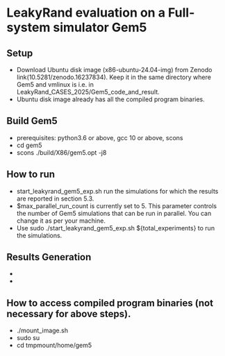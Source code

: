 # LeakyRand evaluation on a Full-system simulator Gem5

## Setup
- Download Ubuntu disk image (x86-ubuntu-24.04-img) from Zenodo link(10.5281/zenodo.16237834). Keep it in the same directory where Gem5 and vmlinux is i.e. in LeakyRand\_CASES\_2025/Gem5\_code\_and\_result.
- Ubuntu disk image already has all the compiled program binaries.

## Build Gem5
- prerequisites: python3.6 or above, gcc 10 or above, scons
- cd gem5
- scons ./build/X86/gem5.opt -j8

## How to run
- start\_leakyrand\_gem5\_exp.sh run the simulations for which the results are reported in section 5.3.
- $max\_parallel\_run\_count is currently set to 5. This parameter controls the number of Gem5 simulations that can be run in parallel. You can change it as per your machine.
- Use sudo ./start\_leakyrand\_gem5\_exp.sh ${total\_experiments} to run the simulations.

## Results Generation
-
-

## How to access compiled program binaries (not necessary for above steps).
- ./mount\_image.sh
- sudo su
- cd tmpmount/home/gem5
